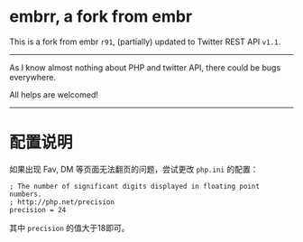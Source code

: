 embrr, a fork from embr
========
This is a fork from embr `r91`, (partially) updated to Twitter REST API `v1.1`.

----
As I know almost nothing about PHP and twitter API, there could be bugs everywhere.

All helps are welcomed!

----

配置说明
========

如果出现 Fav, DM 等页面无法翻页的问题，尝试更改 `php.ini` 的配置：

    ; The number of significant digits displayed in floating point numbers.
    ; http://php.net/precision
    precision = 24

其中 `precision` 的值大于18即可。